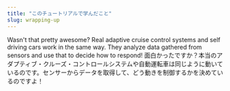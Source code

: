 ```yaml
---
title: "このチュートリアルで学んだこと"
slug: wrapping-up
---
```


Wasn't that pretty awesome? Real adaptive cruise control systems and self driving cars work in the same way. They analyze data gathered from sensors and use that to decide how to respond!
面白かったですか？本当のアダプティブ・クルーズ・コントロールシステムや自動運転車は同じように動いているのです。センサーからデータを取得して、どう動きを制御するかを決めているのですよ！

<!-- - Bullet list of key concepts -->
